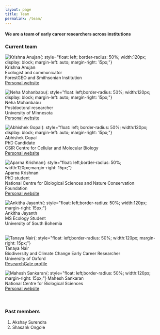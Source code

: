 ```yaml
---
layout: page
title: Team
permalink: /team/
---
```


#### We are a team of early career researchers across institutions

### Current team

![Krishna Anujan](assets/krishna_anujan.jpeg){: style="float: left; border-radius: 50%; width:120px; display: block; margin-left: auto; margin-right: 15px;"}  
Krishna Anujan\
Ecologist and communicator\
ForestGEO and Smithsonian Institution\
[Personal website](https://krishnaanujan.weebly.com)<br/>  

![Neha Mohanbabu](assets/nmb.jpg){: style="float: left;border-radius: 50%; width:120px; display: block; margin-left: auto; margin-right: 15px;"}    
Neha Mohanbabu\
Postdoctoral researcher\
University of Minnesota\
[Personal website](https://neha-mohanbabu.weebly.com/)<br/>  

![Abhishek Gopal](assets/abhishek_gopal.jpg){: style="float: left; border-radius: 50%; width:120px; display: block; margin-left: auto; margin-right: 15px;"}  
Abhishek Gopal\
PhD Candidate\
CSIR Centre for Cellular and Molecular Biology\
[Personal website](https://sites.google.com/view/jahnavijoshi/team/phd-students?authuser=0#h.f6hb7mex66e5)<br/>   

![Aparna Krishnan](assets/aparna_krishnan.jpg){: style="float: left;border-radius: 50%; width:120px;margin-right: 15px;"}  
Aparna Krishnan\
PhD student\
National Centre for Biological Sciences and Nature Conservation Foundation\
[Personal website]()<br/>  

![Ankitha Jayanth](assets/ankitha_jayanth.jpg){: style="float: left;border-radius: 50%; width:120px; margin-right: 15px;"}  
Ankitha Jayanth\
MS Ecology Student\
University of South Bohemia\
      <br/>

![Tanaya Nair](assets/tanaya_nair.jpg){: style="float: left;border-radius: 50%; width:120px; margin-right: 15px;"}  
Tanaya Nair\
Biodiversity and Climate Change Early Career Researcher\
University of Oxford\
[ResearchGate profile](https://www.researchgate.net/profile/Tanaya-Nair)<br/>

![Mahesh Sankaran](assets/mahesh_sankaran.jpg){: style="float: left;border-radius: 50%; width:120px; margin-right: 15px;"}
Mahesh Sankaran\
National Centre for Biological Sciences\
[Personal website](https://www.ncbs.res.in/faculty/mahesh)
      \
      \
       <br/>


### Past members

1. Akshay Surendra
2. Shasank Ongole
